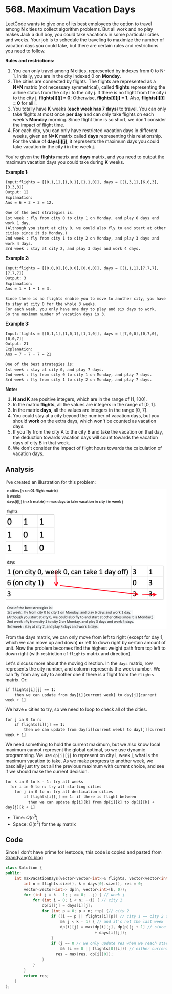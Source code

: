 # 568. Maximum Vacation Days

LeetCode wants to give one of its best employees the option to travel among **N** cities to collect algorithm problems. But all work and no play makes Jack a dull boy, you could take vacations in some particular cities and weeks. Your job is to schedule the traveling to maximize the number of vacation days you could take, but there are certain rules and restrictions you need to follow.

**Rules and restrictions:**

1. You can only travel among **N** cities, represented by indexes from 0 to N-1. Initially, you are in the city indexed 0 on **Monday**.
2. The cities are connected by flights. The flights are represented as a **N\*N** matrix (not necessary symmetrical), called **flights** representing the airline status from the city i to the city j. If there is no flight from the city i to the city j, **flights[i][j] = 0**; Otherwise, **flights[i][j] = 1**. Also, **flights[i][i] = 0** for all i.
3. You totally have **K** weeks (**each week has 7 days**) to travel. You can only take flights at most once **per day** and can only take flights on each week's **Monday** morning. Since flight time is so short, we don't consider the impact of flight time.
4. For each city, you can only have restricted vacation days in different weeks, given an **N\*K** matrix called **days** representing this relationship. For the value of **days[i][j]**, it represents the maximum days you could take vacation in the city **i** in the week **j**.



You're given the **flights** matrix and **days** matrix, and you need to output the maximum vacation days you could take during **K** weeks.

**Example 1:**

```
Input:flights = [[0,1,1],[1,0,1],[1,1,0]], days = [[1,3,1],[6,0,3],[3,3,3]]
Output: 12
Explanation: 
Ans = 6 + 3 + 3 = 12. 

One of the best strategies is:
1st week : fly from city 0 to city 1 on Monday, and play 6 days and work 1 day. 
(Although you start at city 0, we could also fly to and start at other cities since it is Monday.) 
2nd week : fly from city 1 to city 2 on Monday, and play 3 days and work 4 days.
3rd week : stay at city 2, and play 3 days and work 4 days.
```



**Example 2:**

```
Input:flights = [[0,0,0],[0,0,0],[0,0,0]], days = [[1,1,1],[7,7,7],[7,7,7]]
Output: 3
Explanation: 
Ans = 1 + 1 + 1 = 3. 

Since there is no flights enable you to move to another city, you have to stay at city 0 for the whole 3 weeks. 
For each week, you only have one day to play and six days to work. 
So the maximum number of vacation days is 3.
```



**Example 3:**

```
Input:flights = [[0,1,1],[1,0,1],[1,1,0]], days = [[7,0,0],[0,7,0],[0,0,7]]
Output: 21
Explanation:
Ans = 7 + 7 + 7 = 21

One of the best strategies is:
1st week : stay at city 0, and play 7 days. 
2nd week : fly from city 0 to city 1 on Monday, and play 7 days.
3rd week : fly from city 1 to city 2 on Monday, and play 7 days.
```



**Note:**

1. **N and K** are positive integers, which are in the range of [1, 100].
2. In the matrix **flights**, all the values are integers in the range of [0, 1].
3. In the matrix **days**, all the values are integers in the range [0, 7].
4. You could stay at a city beyond the number of vacation days, but you should **work** on the extra days, which won't be counted as vacation days.
5. If you fly from the city A to the city B and take the vacation on that day, the deduction towards vacation days will count towards the vacation days of city B in that week.
6. We don't consider the impact of flight hours towards the calculation of vacation days.

## Analysis

I've created an illustration for this problem:

![img](resources/568.png)

From the days matrix, we can only move from left to right (except for day 1, which we can move up and down) **or** left to down right by certain amount of unit. Now the problem becomes find the highest weight path from top left to down right (with restriction of `flights` matrix and direction).

Let's discuss more about the moving direction. In the `days` matrix, row represents the city number, and column represents the week number. We can fly from any city to another one if there is a flight from the `flights` matrix. Or:

```
if flights[i][j] == 1:
	then we can update from day[i][current week] to day[j][current week + 1]
```

We have `n` cities to try, so we need to loop to check all of the cities.

```
for j in 0 to n:
	if flights[i][j] == 1:
		then we can update from day[i][current week] to day[j][current week + 1]
```

We need something to hold the current maximum, but we also know local maximum cannot represent the global optimal, so we use dynamic programming. We use `dp[i][j]` to represent on city i, week j, what is the maximum vacation to take. As we make progress to another week, we bascially just try out all the previous maximum with current choice, and see if we should make the current decision.

```
for k in 0 to k - 1: try all weeks
  for i in 0 to n: try all starting cities
    for j in 0 to n: try all destination cities
        if flights[i][j] == 1: if there is flight between
          then we can update dp[i][k] from dp[i][k] to dp[i][k] + day[j][k + 1]
```

* Time: $O(n^3)$
* Space: $O(n^2)$ for the `dp` matrix

## Code

Since I don't have prime for leetcode, this code is copied and pasted from [Grandyang's blog](https://www.cnblogs.com/grandyang/p/6919389.html)

```c++
class Solution {
public:
    int maxVacationDays(vector<vector<int>>& flights, vector<vector<int>>& days) {
        int n = flights.size(), k = days[0].size(), res = 0;
        vector<vector<int>> dp(n, vector<int>(k, 0));
        for (int j = k - 1; j >= 0; --j) { // week j
            for (int i = 0; i < n; ++i) { // city 1
                dp[i][j] = days[i][j];
                for (int p = 0; p < n; ++p) {// city 2
                    if ((i == p || flights[i][p]) // city 1 == city 2 or there is flight
                        && j < k - 1) { // and it's not the last week
                        dp[i][j] = max(dp[i][j], dp[p][j + 1] // since we progress down, we populated the week j + 1 before week j
                                       + days[i][j]);
                    }
                    if (j == 0 // we only update res when we reach starting city 0
                        && (i == 0 || flights[0][i])) // either current city is already city 0 or there is flight from current city to city 0
                      res = max(res, dp[i][0]);
                }
            }
        }
        return res;
    }
};
```

